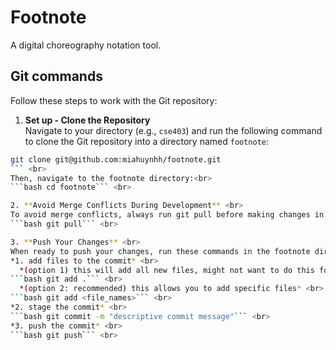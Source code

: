 # Footnote
A digital choreography notation tool.

## Git commands
Follow these steps to work with the Git repository:

1. **Set up - Clone the Repository** <br>
  Navigate to your directory (e.g., ```cse403```) and run the following command to clone the Git repository into a directory named ```footnote```: <br>
  ```bash
  git clone git@github.com:miahuynhh/footnote.git
  ``` <br>
  Then, navigate to the footnote directory:<br>
  ```bash cd footnote``` <br>

2. **Avoid Merge Conflicts During Development** <br>
  To avoid merge conflicts, always run git pull before making changes in your local repository: <br>
  ```bash git pull``` <br>

3. **Push Your Changes** <br>
  When ready to push your changes, run these commands in the footnote directory: <br>
  *1. add files to the commit* <br>
    *(option 1) this will add all new files, might not want to do this for node modules.* <br>
  ```bash git add .``` <br>
    *(option 2: recommended) this allows you to add specific files* <br>
  ```bash git add <file_names>``` <br>
  *2. stage the commit* <br>
  ```bash git commit -m "descriptive commit message"``` <br>
  *3. push the commit* <br>
  ```bash git push``` <br>